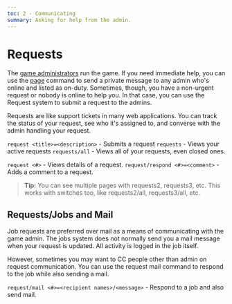 ```yaml
---
toc: 2 - Communicating
summary: Asking for help from the admin.
---
```

# Requests

The [game administrators](/help/admin) run the game.  If you need immediate help, you can use the [page](/help/page) command to send a private message to any admin who's online and listed as on-duty.  Sometimes, though, you have a non-urgent request or nobody is online to help you.  In that case, you can use the Request system to submit a request to the admins.  

Requests are like support tickets in many web applications.  You can track the status of your request, see who it's assigned to, and converse with the admin handling your request.

`request <title>=<description>` - Submits a request
`requests` - Views your active requests
`requests/all` - Views all of your requests, even closed ones.  

`request <#>` - Views details of a request.
`request/respond <#>=<comment>` - Adds a comment to a request.

> **Tip:** You can see multiple pages with requests2, requests3, etc.  This works with switches too, like requests2/all, requests3/all, etc.

## Requests/Jobs and Mail

Job requests are preferred over mail as a means of communicating with the game admin.  The jobs system does not normally send you a mail message when your request is updated.  All activity is logged in the job itself.

However, sometimes you may want to CC people other than admin on request communication.  You can use the request mail command to respond to the job while also sending a mail.

`request/mail <#>=<recipient names>/<message>` - Respond to a job and also send mail. 